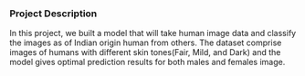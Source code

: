 ### Project Description

In this project, we built a model that will take human image data and classify the images as of Indian origin human from others. 
The dataset comprise images of humans with different skin tones(Fair, Mild, and Dark) and the model gives optimal prediction results for both males and females image.

